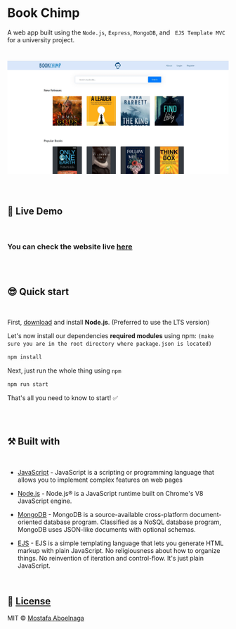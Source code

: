# Book Chimp
 A web app built using the `Node.js`, `Express`, `MongoDB`, and ` EJS Template MVC` for a university project.


# ![Book Chimp](demo/overallLook.jpg)

<br>

## 🔴 **Live Demo**
<br>

### You can check the website live [here](https://bookchimp-v1.herokuapp.com/home)


<br>



<br>

## 😎 **Quick start**

<br>

First, [download](https://nodejs.org/en/download/) and install **Node.js**. (Preferred to use the LTS version)

Let's now install our dependencies **required modules** using npm:
`(make sure you are in the root directory where package.json is located)`

```bash
npm install
```

Next, just run the whole thing using `npm`

```bash
npm run start
```

That's all you need to know to start! ✅


<br>
<br>
  
## ⚒️ **Built with**

<br>


- [JavaScript](https://developer.mozilla.org/en-US/docs/Learn/JavaScript/First_steps/What_is_JavaScript) - JavaScript is a scripting or programming language that allows you to implement complex features on web pages 

- [Node.js](https://nodejs.org/) - Node.js® is a JavaScript runtime built on Chrome's V8 JavaScript engine.


- [MongoDB](https://www.mongodb.com/) - MongoDB is a source-available cross-platform document-oriented database program. Classified as a NoSQL database program, MongoDB uses JSON-like documents with optional schemas.

- [EJS](https://ejs.co/) - EJS is a simple templating language that lets you generate HTML markup with plain JavaScript. No religiousness about how to organize things. No reinvention of iteration and control-flow. It's just plain JavaScript.

<br>


## 🚩 [License](https://github.com/mostafa-aboelnaga/Book-Chimp/blob/main/LICENSE)

MIT © [Mostafa Aboelnaga](https://github.com/mostafa-aboelnaga/)



